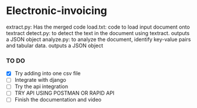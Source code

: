 # Electronic-invoicing
extract.py: Has the merged code 
load.txt: code to load input document onto textract
detect.py: to detect the text in the document using textract. outputs a JSON object
analyze.py: to analyze the document, identify key-value pairs and tabular data. outputs a JSON object
### TO DO
- [x] Try adding into one csv file
- [ ] Integrate with django
- [ ] Try the api integration
- [ ] TRY API USING POSTMAN OR RAPID API
- [ ] Finish the documentation and video
